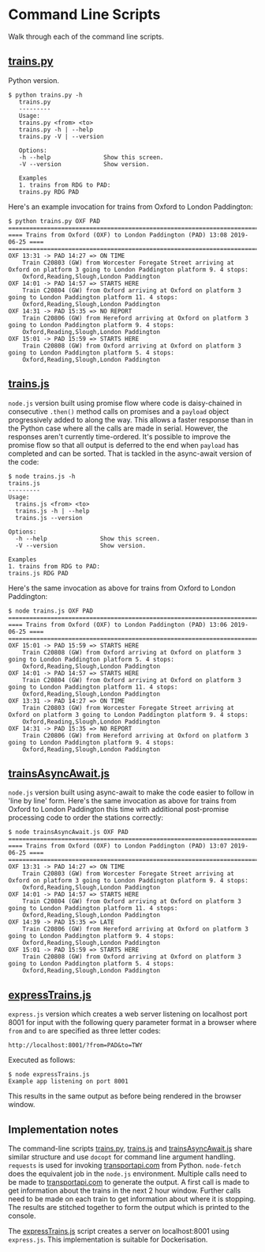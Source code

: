 # Command Line Scripts
Walk through each of the command line scripts.

## [trains.py](trains.py)
Python version.
```
$ python trains.py -h 
   trains.py
   ---------
   Usage:
   trains.py <from> <to>
   trains.py -h | --help
   trains.py -V | --version

   Options:
   -h --help               Show this screen.
   -V --version            Show version.

   Examples
   1. trains from RDG to PAD:
   trains.py RDG PAD
```
Here's an example invocation for trains from Oxford to London Paddington:
```
$ python trains.py OXF PAD
==============================================================================
==== Trains from Oxford (OXF) to London Paddington (PAD) 13:08 2019-06-25 ====
==============================================================================
OXF 13:31 -> PAD 14:27 => ON TIME
    Train C20803 (GW) from Worcester Foregate Street arriving at Oxford on platform 3 going to London Paddington platform 9. 4 stops:
    Oxford,Reading,Slough,London Paddington
OXF 14:01 -> PAD 14:57 => STARTS HERE
    Train C20804 (GW) from Oxford arriving at Oxford on platform 3 going to London Paddington platform 11. 4 stops:
    Oxford,Reading,Slough,London Paddington
OXF 14:31 -> PAD 15:35 => NO REPORT
    Train C20806 (GW) from Hereford arriving at Oxford on platform 3 going to London Paddington platform 9. 4 stops:
    Oxford,Reading,Slough,London Paddington
OXF 15:01 -> PAD 15:59 => STARTS HERE
    Train C20808 (GW) from Oxford arriving at Oxford on platform 3 going to London Paddington platform 5. 4 stops:
    Oxford,Reading,Slough,London Paddington
```

## [trains.js](trains.js)
`node.js` version built using promise flow where code is daisy-chained in consecutive `.then()` method calls on promises and a `payload` object progressively added to along the way.  This allows a faster response than in the Python case where all the calls are made in serial.  However, the responses aren't currently time-ordered.  It's possible to improve the promise flow so that all output is deferred to the end when `payload` has completed and can be sorted.  That is tackled in the async-await version of the code:
```
$ node trains.js -h
trains.js
---------
Usage:
  trains.js <from> <to>
  trains.js -h | --help
  trains.js --version

Options:
  -h --help               Show this screen.
  -V --version            Show version.

Examples
1. trains from RDG to PAD:
trains.js RDG PAD
```
Here's the same invocation as above for trains from Oxford to London Paddington:
```
$ node trains.js OXF PAD
==============================================================================
==== Trains from Oxford (OXF) to London Paddington (PAD) 13:06 2019-06-25 ====
==============================================================================
OXF 15:01 -> PAD 15:59 => STARTS HERE
    Train C20808 (GW) from Oxford arriving at Oxford on platform 3 going to London Paddington platform 5. 4 stops:
    Oxford,Reading,Slough,London Paddington
OXF 14:01 -> PAD 14:57 => STARTS HERE
    Train C20804 (GW) from Oxford arriving at Oxford on platform 3 going to London Paddington platform 11. 4 stops:
    Oxford,Reading,Slough,London Paddington
OXF 13:31 -> PAD 14:27 => ON TIME
    Train C20803 (GW) from Worcester Foregate Street arriving at Oxford on platform 3 going to London Paddington platform 9. 4 stops:
    Oxford,Reading,Slough,London Paddington
OXF 14:31 -> PAD 15:35 => NO REPORT
    Train C20806 (GW) from Hereford arriving at Oxford on platform 3 going to London Paddington platform 9. 4 stops:
    Oxford,Reading,Slough,London Paddington
```

## [trainsAsyncAwait.js](trainsAsyncAwait.js)
`node.js` version built using async-await to make the code easier to follow in 'line by line' form.  Here's the same invocation as above for trains from Oxford to London Paddington this time with additional post-promise processing code to order the stations correctly:
```
$ node trainsAsyncAwait.js OXF PAD
==============================================================================
==== Trains from Oxford (OXF) to London Paddington (PAD) 13:07 2019-06-25 ====
==============================================================================
OXF 13:31 -> PAD 14:27 => ON TIME
    Train C20803 (GW) from Worcester Foregate Street arriving at Oxford on platform 3 going to London Paddington platform 9. 4 stops:
    Oxford,Reading,Slough,London Paddington
OXF 14:01 -> PAD 14:57 => STARTS HERE
    Train C20804 (GW) from Oxford arriving at Oxford on platform 3 going to London Paddington platform 11. 4 stops:
    Oxford,Reading,Slough,London Paddington
OXF 14:39 -> PAD 15:35 => LATE
    Train C20806 (GW) from Hereford arriving at Oxford on platform 3 going to London Paddington platform 9. 4 stops:
    Oxford,Reading,Slough,London Paddington
OXF 15:01 -> PAD 15:59 => STARTS HERE
    Train C20808 (GW) from Oxford arriving at Oxford on platform 3 going to London Paddington platform 5. 4 stops:
    Oxford,Reading,Slough,London Paddington
```

## [expressTrains.js](expressTrains.js)
`express.js` version which creates a web server listening on localhost port 8001 for input with the following query parameter format in a browser where `from` and `to` are specified as three letter codes:
```
http://localhost:8001/?from=PAD&to=TWY
```
Executed as follows:
```
$ node expressTrains.js 
Example app listening on port 8001
```
This results in the same output as before being rendered in the browser window.

## Implementation notes
The command-line scripts [trains.py](trains.py), [trains.js](trains.js) and [trainsAsyncAwait.js](trainsAsyncAwait.js) share similar structure and use `docopt` for command line argument handling.  `requests` is used for invoking [transportapi.com](transportapi.com) from Python. `node-fetch` does the equivalent job in the `node.js` environment.   Multiple calls need to be made to [transportapi.com](transportapi.com) to generate the output.  A first call is made to get information about the trains in the next 2 hour window.  Further calls need to be made on each train to get information about where it is stopping.  The results are stitched together to form the output which is printed to the console.

The [expressTrains.js](expressTrains.js) script creates a server on localhost:8001 using `express.js`.  This implementation is suitable for Dockerisation.
